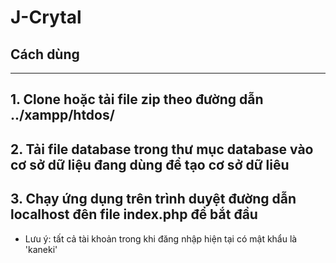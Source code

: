 # J-Crytal
## Cách dùng
---
**1. Clone hoặc tải file zip theo đường dẫn ../xampp/htdos/**
---
**2. Tải file database trong thư mục database vào cơ sở dữ liệu đang dùng để tạo cơ sở dữ liêu**
---
**3. Chạy ứng dụng trên trình duyệt đường dẫn localhost đên file index.php để bắt đầu**
---
* Lưu ý: tất cả tài khoản trong khi đăng nhập hiện tại có mật khẩu là 'kaneki' 
